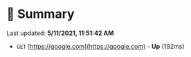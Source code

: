 # 📖 Summary
Last updated: **5/11/2021, 11:51:42 AM**

- `GET` [https://google.com](https://google.com) - **Up** (192ms)
